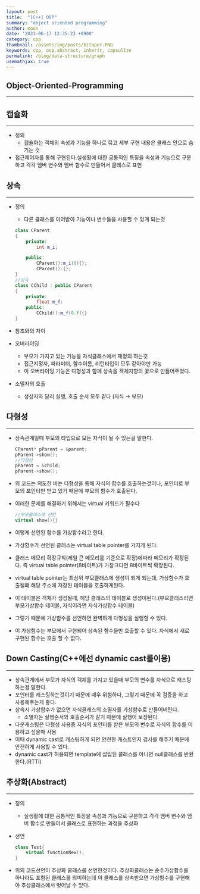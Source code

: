 ```yaml
---
layout: post
title:  "[C++] OOP"
summary: "object oriented programming"
author: moon
date: '2021-06-17 12:35:23 +0900'
category: cpp
thumbnail: /assets/img/posts/bitoper.PNG
keywords: cpp, oop,abstract, inherit, capsulize
permalink: /blog/data-structure/graph
usemathjax: true
---
```

## Object-Oriented-Programming

---

## 캡슐화

---

- 정의
    - 캡슐화는 객체의 속성과 기능을 하나로 묶고 세부 구현 내용은 클래스 안으로 숨기는 것
- 접근제어자를 통해 구현된다.실생활에 대한 공통적인 특징을 속성과 기능으로 구분하고 각각 멤버 변수와 멤버 함수로 만들어서 클래스로 표현

## 상속

---

- 정의
    - 다른 클래스를 이어받아 기능이나 변수들을 사용할 수 있게 되는것

    ```cpp
    class CParent
    {
    	private:
    		int m_i;

    	public:
    		CParent():m_i(0){};
    		CParent():{};
    }
    //상속
    class CChild : public CParent
    {
    	private:
    		float m_f:
    	public:
    		CChild():m_f(0.f){}
    }
    ```

- 참조와의 차이

- 오버라이딩
    - 부모가 가지고 있는 기능을 자식클래스에서 재정의 하는것
    - 접근지정자, 파라미터, 함수이름, 리턴타입이 모두 같아야만 가능
    - 이 오버라이딩 기능은 다형성과 함께 상속을 객체지향의 꽃으로 만들어주었다.
- 소멸자의 호출
    - 생성자와 달리 실행, 호출 순서 모두 같다 (자식 → 부모)

## 다형성

---

- 상속관계일때 부모의 타입으로 모든 자식이 될 수 있는걸 말한다.

    ```cpp
    CParent* pParent = &parent;
    pParent->show();
    //다형성
    pParent = &child;
    pParent->show();
    ```

- 위 코드는 의도한 바는 다형성을 통해 자식의 함수를 호출하는것이나, 포인터로 부모의 포인터만 받고 있기 때문에 부모의 함수가 호출된다.
- 이러한 문제를 해결하기 위해서는 virtual 키워드가 필수다

    ```cpp
    //부모클래스에 선언
    virtual show(){}
    ```

- 이렇게 선언된 함수를 가상함수라고 한다.
- 가상함수가 선언된 클래스는 virtual table pointer를 가지게 된다.
- 클래스 메모리 확장규칙(제일 큰 메모리를 기준으로 확장)에따라 메모리가 확장된다. 즉 virtual table pointer(8바이트)가 가장크다면 8바이트씩 확장된다.
- virtual table pointer는 최상위 부모클래스에 생성이 되게 되는데, 가상함수가 호출될떄 해당 주소에 저장된 테이블을 호출하게된다.
- 이 테이블은 객체가 생성될때, 해당 클래스의 테이블로 생성이된다.(부모클래스라면 부모가상함수 테이블, 자식이라면 자식가상함수 테이블)
- 그렇기 때문에 가상함수를 선언하면 완벽하게 다형성을 실행할 수 있다.
- 이 가상함수는 부모에서 구현되어 상속된 함수들만 호출할 수 있다. 자식에서 새로 구현된 함수는 호출 할 수 없다.

## Down Casting(C++에선 dynamic cast를이용)

---

- 상속관계에서 부모가 자식의 객체를 가지고 있을때 부모의 변수를 자식으로 캐스팅하는걸 말한다.
- 포인터를 캐스팅하는것이기 때문에 매우 위험하다, 그렇기 때문에 꼭 검증을 하고 사용해주는게 좋다.
- 상속시 가상함수가 없으면 자식클래스의 소멸자를 가상함수로 만들어버린다.
    - 소멸자는 실행순서와 호출순서가 같기 때문에 실행이 보장된다.
- 다운캐스팅은 다형성 사용중 자식의 포인터를 받은 부모의 변수로 자식의 함수를 이용하고 싶을때 사용
- 이때 dynamic cast로 캐스팅하게 되면 안전한 캐스트인지 검사를 해주기 때문에 안전하게 사용할 수 있다.
- dynamic cast가 허용되면 template에 삽입된 클래스를 아니면 null클래스를 반환한다.(RTTI)

## 추상화(Abstract)

---

- 정의
    - 실생활에 대한 공통적인 특징을 속성과 기능으로 구분하고 각각 멤버 변수와 멤버 함수로 만들어서 클래스로 표현하는 과정을 추상화
- 선언

    ```cpp
    class Test{
    	virtual functionNew();
    }

    ```

- 위의 코드선언이 추상화 클래스를 선언한것이다. 추상화클래스는 순수가상함수를 하나라도 포함된 클래스를 의미하는데 이 클래스를 상속받으면 가상함수를 구현해야 추상클래스에서 벗어날 수 있다.